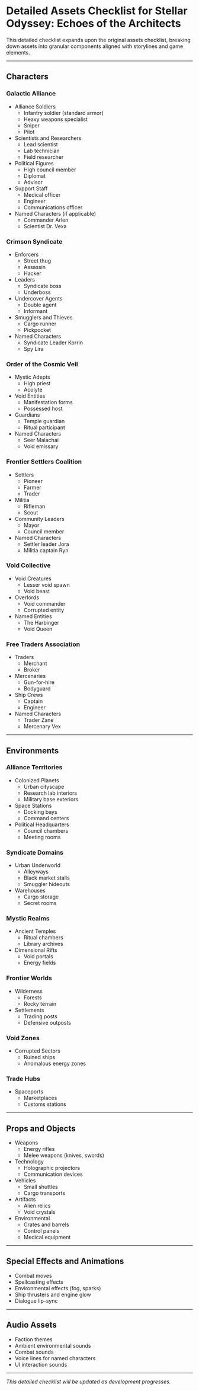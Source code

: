 # Detailed Assets Checklist for Stellar Odyssey: Echoes of the Architects

This detailed checklist expands upon the original assets checklist, breaking down assets into granular components aligned with storylines and game elements.

---

## Characters

### Galactic Alliance
- Alliance Soldiers
  - Infantry soldier (standard armor)
  - Heavy weapons specialist
  - Sniper
  - Pilot
- Scientists and Researchers
  - Lead scientist
  - Lab technician
  - Field researcher
- Political Figures
  - High council member
  - Diplomat
  - Advisor
- Support Staff
  - Medical officer
  - Engineer
  - Communications officer
- Named Characters (if applicable)
  - Commander Arlen
  - Scientist Dr. Vexa

### Crimson Syndicate
- Enforcers
  - Street thug
  - Assassin
  - Hacker
- Leaders
  - Syndicate boss
  - Underboss
- Undercover Agents
  - Double agent
  - Informant
- Smugglers and Thieves
  - Cargo runner
  - Pickpocket
- Named Characters
  - Syndicate Leader Korrin
  - Spy Lira

### Order of the Cosmic Veil
- Mystic Adepts
  - High priest
  - Acolyte
- Void Entities
  - Manifestation forms
  - Possessed host
- Guardians
  - Temple guardian
  - Ritual participant
- Named Characters
  - Seer Malachai
  - Void emissary

### Frontier Settlers Coalition
- Settlers
  - Pioneer
  - Farmer
  - Trader
- Militia
  - Rifleman
  - Scout
- Community Leaders
  - Mayor
  - Council member
- Named Characters
  - Settler leader Jora
  - Militia captain Ryn

### Void Collective
- Void Creatures
  - Lesser void spawn
  - Void beast
- Overlords
  - Void commander
  - Corrupted entity
- Named Entities
  - The Harbinger
  - Void Queen

### Free Traders Association
- Traders
  - Merchant
  - Broker
- Mercenaries
  - Gun-for-hire
  - Bodyguard
- Ship Crews
  - Captain
  - Engineer
- Named Characters
  - Trader Zane
  - Mercenary Vex

---

## Environments

### Alliance Territories
- Colonized Planets
  - Urban cityscape
  - Research lab interiors
  - Military base exteriors
- Space Stations
  - Docking bays
  - Command centers
- Political Headquarters
  - Council chambers
  - Meeting rooms

### Syndicate Domains
- Urban Underworld
  - Alleyways
  - Black market stalls
  - Smuggler hideouts
- Warehouses
  - Cargo storage
  - Secret rooms

### Mystic Realms
- Ancient Temples
  - Ritual chambers
  - Library archives
- Dimensional Rifts
  - Void portals
  - Energy fields

### Frontier Worlds
- Wilderness
  - Forests
  - Rocky terrain
- Settlements
  - Trading posts
  - Defensive outposts

### Void Zones
- Corrupted Sectors
  - Ruined ships
  - Anomalous energy zones

### Trade Hubs
- Spaceports
  - Marketplaces
  - Customs stations

---

## Props and Objects

- Weapons
  - Energy rifles
  - Melee weapons (knives, swords)
- Technology
  - Holographic projectors
  - Communication devices
- Vehicles
  - Small shuttles
  - Cargo transports
- Artifacts
  - Alien relics
  - Void crystals
- Environmental
  - Crates and barrels
  - Control panels
  - Medical equipment

---

## Special Effects and Animations

- Combat moves
- Spellcasting effects
- Environmental effects (fog, sparks)
- Ship thrusters and engine glow
- Dialogue lip-sync

---

## Audio Assets

- Faction themes
- Ambient environmental sounds
- Combat sounds
- Voice lines for named characters
- UI interaction sounds

---

*This detailed checklist will be updated as development progresses.*
